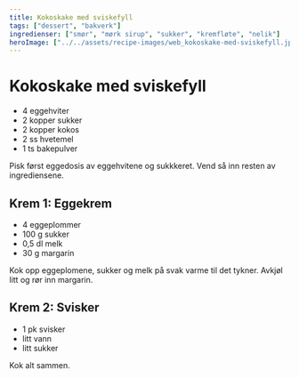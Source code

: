 ```yaml
---
title: Kokoskake med sviskefyll
tags: ["dessert", "bakverk"]
ingredienser: ["smør", "mørk sirup", "sukker", "kremfløte", "nelik"]
heroImage: ["../../assets/recipe-images/web_kokoskake-med-sviskefyll.jpg"]
---
```


# Kokoskake med sviskefyll

- 4 eggehviter
- 2 kopper sukker
- 2 kopper kokos
- 2 ss hvetemel
- 1 ts bakepulver

Pisk først eggedosis av eggehvitene og sukkkeret. Vend så inn resten av ingrediensene.

## Krem 1: Eggekrem

- 4 eggeplommer
- 100 g sukker
- 0,5 dl melk
- 30 g margarin

Kok opp eggeplomene, sukker og melk på svak varme til det tykner. Avkjøl litt og rør inn margarin.

## Krem 2: Svisker

- 1 pk svisker
- litt vann
- litt sukker

Kok alt sammen.
